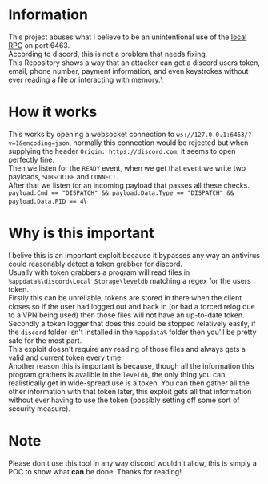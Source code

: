 # Information

This project abuses what I believe to be an unintentional use of the [local RPC](https://discord.com/developers/docs/topics/rpc) on port 6463.\
According to discord, this is not a problem that needs fixing.\
This Repository shows a way that an attacker can get a discord users token, email, phone number, payment information, and even keystrokes without ever reading a file or interacting with memory.\ 

# How it works

This works by opening a websocket connection to `ws://127.0.0.1:6463/?v=1&encoding=json`, normally this connection would be rejected but when supplying the header `Origin: https://discord.com`, it seems to open perfectly fine.\
Then we listen for the `READY` event, when we get that event we write two payloads, `SUBSCRIBE` and `CONNECT`.\
After that we listen for an incoming payload that passes all these checks. `payload.Cmd == "DISPATCH" && payload.Data.Type == "DISPATCH" && payload.Data.PID == 4`\

# Why is this important

I belive this is an important exploit because it bypasses any way an antivirus could reasonably detect a token grabber for discord.\
Usually with token grabbers a program will read files in `%appdata%\discord\Local Storage\leveldb` matching a regex for the users token.\
Firstly this can be unreliable, tokens are stored in there when the client closes so if the user had logged out and back in (or had a forced relog due to a VPN being used) then those files will not have an up-to-date token.\
Secondly a token logger that does this could be stopped relatively easily, if the `discord` folder isn't installed in the `%appdata%` folder then you'll be pretty safe for the most part.\
This exploit doesn't require any reading of those files and always gets a valid and current token every time.\
Another reason this is important is because, though all the information this program grathers is avalible in the `leveldb`, the only thing you can realistically get in wide-spread use is a token. You can then gather all the other information with that token later, this exploit gets all that information without ever having to use the token (possibly setting off some sort of security measure).

# Note

Please don't use this tool in any way discord wouldn't allow, this is simply a POC to show what **can** be done. Thanks for reading!